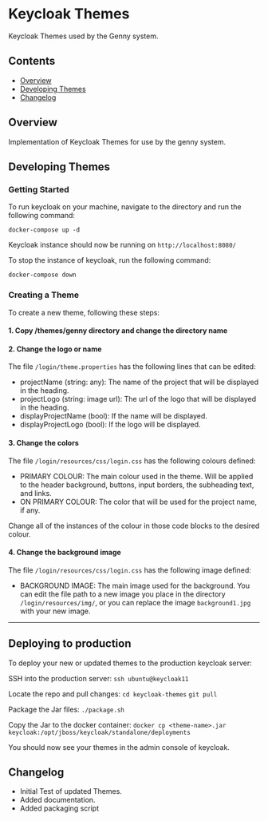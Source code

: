 # Keycloak Themes

Keycloak Themes used by the Genny system.

## Contents
- [Overview](#Overview)
- [Developing Themes](#Developing-Themes)
- [Changelog](#Changelog)

## Overview
Implementation of Keycloak Themes for use by the genny system.

## Developing Themes
### Getting Started
To run keycloak on your machine, navigate to the directory and run the following command:

`docker-compose up -d`

Keycloak instance should now be running on `http://localhost:8080/`

To stop the instance of keycloak, run the following command:

`docker-compose down`

### Creating a Theme
To create a new theme, following these steps:

#### 1. Copy /themes/genny directory and change the directory name

#### 2. Change the logo or name

The file `/login/theme.properties` has the following lines that can be edited:

- projectName (string: any): The name of the project that will be displayed in the heading.
- projectLogo (string: image url): The url of the logo that will be displayed in the heading.
- displayProjectName (bool): If the name will be displayed.
- displayProjectLogo (bool): If the logo will be displayed.

#### 3. Change the colors

The file `/login/resources/css/login.css` has the following colours defined:

- PRIMARY COLOUR: The main colour used in the theme. Will be applied to the header background, buttons, input borders, the subheading text, and links.
- ON PRIMARY COLOUR: The color that will be used for the project name, if any.

Change all of the instances of the colour in those code blocks to the desired colour.

#### 4. Change the background image

The file `/login/resources/css/login.css` has the following image defined:

- BACKGROUND IMAGE: The main image used for the background. You can edit the file path to a new image you place in the directory `/login/resources/img/`, or you can replace the image `background1.jpg` with your new image.

---

## Deploying to production

To deploy your new or updated themes to the production keycloak server:

SSH into the production server:
`ssh ubuntu@keycloak11`

Locate the repo and pull changes:
`cd keycloak-themes`
`git pull`

Package the Jar files:
`./package.sh`

Copy the Jar to the docker container:
`docker cp <theme-name>.jar keycloak:/opt/jboss/keycloak/standalone/deployments`

You should now see your themes in the admin console of keycloak.

## Changelog

* Initial Test of updated Themes.
* Added documentation.
* Added packaging script

